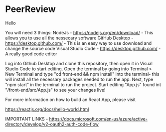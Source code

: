 # PeerReview

Hello

You will need 3 things:
    NodeJs
        - https://nodejs.org/en/download/
        - This allows you to use all the nessecary software
    GitHub Desktop
        - https://desktop.github.com/
        - This is an easy way to use download and change the source code
    Visual Studio Code
        - https://desktop.github.com/
        - A really good code editor

Log into Github Desktop and clone this repository, then open it in Visual Studio Code to start editing.
Open the terminal by going into Terminal > New Terminal and type "cd front-end && npm install" into the terminal- this will install 
all the necessary packages needed to run the app. Next, type "npm start" in the terminal to run the project. Start editing "App.js"
found int "/front-end/src/App.js" to see your changes live!

For more information on how to build an React App, please visit

https://reactjs.org/docs/hello-world.html


IMPORTANT LINKS - 
https://docs.microsoft.com/en-us/azure/active-directory/develop/v2-oauth2-auth-code-flow
